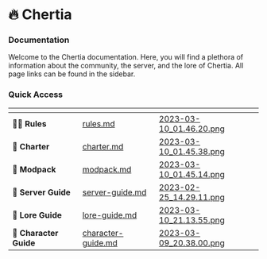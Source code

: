 # 🔥 Chertia

### Documentation

Welcome to the Chertia documentation. Here, you will find a plethora of information about the community, the server, and the lore of Chertia. All page links can be found in the sidebar.

### Quick Access

<table data-view="cards"><thead><tr><th></th><th data-hidden data-card-target data-type="content-ref"></th><th data-hidden data-card-cover data-type="files"></th></tr></thead><tbody><tr><td><strong>🧑‍⚖️ Rules</strong></td><td><a href="structure/rules.md">rules.md</a></td><td><a href=".gitbook/assets/2023-03-10_01.46.20.png">2023-03-10_01.46.20.png</a></td></tr><tr><td><strong>📜 Charter</strong></td><td><a href="structure/charter.md">charter.md</a></td><td><a href=".gitbook/assets/2023-03-10_01.45.38.png">2023-03-10_01.45.38.png</a></td></tr><tr><td><strong>🔋 Modpack</strong></td><td><a href="other/modpack.md">modpack.md</a></td><td><a href=".gitbook/assets/2023-03-10_01.45.14.png">2023-03-10_01.45.14.png</a></td></tr><tr><td><strong>📗 Server Guide</strong></td><td><a href="guides/server-guide.md">server-guide.md</a></td><td><a href=".gitbook/assets/2023-02-25_14.29.11.png">2023-02-25_14.29.11.png</a></td></tr><tr><td><strong>📘 Lore Guide</strong></td><td><a href="guides/lore-guide.md">lore-guide.md</a></td><td><a href=".gitbook/assets/2023-03-10_21.13.55.png">2023-03-10_21.13.55.png</a></td></tr><tr><td><strong>📒 Character Guide</strong></td><td><a href="guides/character-guide.md">character-guide.md</a></td><td><a href=".gitbook/assets/2023-03-09_20.38.00.png">2023-03-09_20.38.00.png</a></td></tr></tbody></table>
